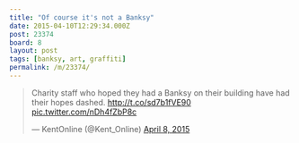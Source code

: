 ```yaml
---
title: "Of course it's not a Banksy"
date: 2015-04-10T12:29:34.000Z
post: 23374
board: 8
layout: post
tags: [banksy, art, graffiti]
permalink: /m/23374/
---
```

<blockquote class="twitter-tweet" lang="en"><p>Charity staff who hoped they had a Banksy on their building have had their hopes dashed. <a href="http://t.co/sd7b1fVE90">http://t.co/sd7b1fVE90</a> <a href="http://t.co/nDh4fZbP8c">pic.twitter.com/nDh4fZbP8c</a></p>&mdash; KentOnline (@Kent_Online) <a href="https://twitter.com/Kent_Online/status/585887901768163330">April 8, 2015</a></blockquote>
<script async src="//platform.twitter.com/widgets.js" charset="utf-8"></script>
